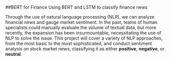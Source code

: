 ##BERT for Finance
Using BERT and LSTM to classify finance news

Through the use of natural language processing (NLP), we can analyze financial news and gauge market sentiment. In the past, teams of human specialists could manually evaluate the volume of textual data, but more recently, the expansion has been insurmountable, necessitating the use of NLP to solve the issue. This project will cover a variety of NLP approaches, from the most basic to the most sophisticated, and conduct sentiment analysis on stock market news, classifying it as either **positive**, **negative**, or **neutral**.
